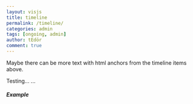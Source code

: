 ```yaml
---
layout: visjs
title: timeline
permalink: /timeline/
categories: admin
tags: [ongoing, admin]
author: tEdör
comment: true
---
```


Maybe there can be more text with html anchors from the timeline items above.

Testing... ...
<a name="example"></a>
<h5>Example</h5>

<!--


TODO
- best would be if when clicking on the item, the new pop up brings in some info, and in that infor there is a link/anchor to more info;
- https://www.fileformat.info/index.htm for html characters; 
- cannot convert to JSON atm, will use CSV file, copy and past from there into script (does not look extactly how it should (some extra spaced_) 

- have managed to include vis.js (only html, not md) in jekyll website bcmi.khofstadter.info/timeline.html (todo: use some styling from default css in the vis.js so that they look similar a bit) BUT only working locally: https://github.com/visjs/vis-timeline/issues/179

* link: https://visjs.github.io/vis-timeline/examples/timeline/items/htmlContents.html
* tooltip when hover: https://visjs.github.io/vis-timeline/examples/timeline/items/tooltip.html (might not work when using phone)
* select groups: 

-->
